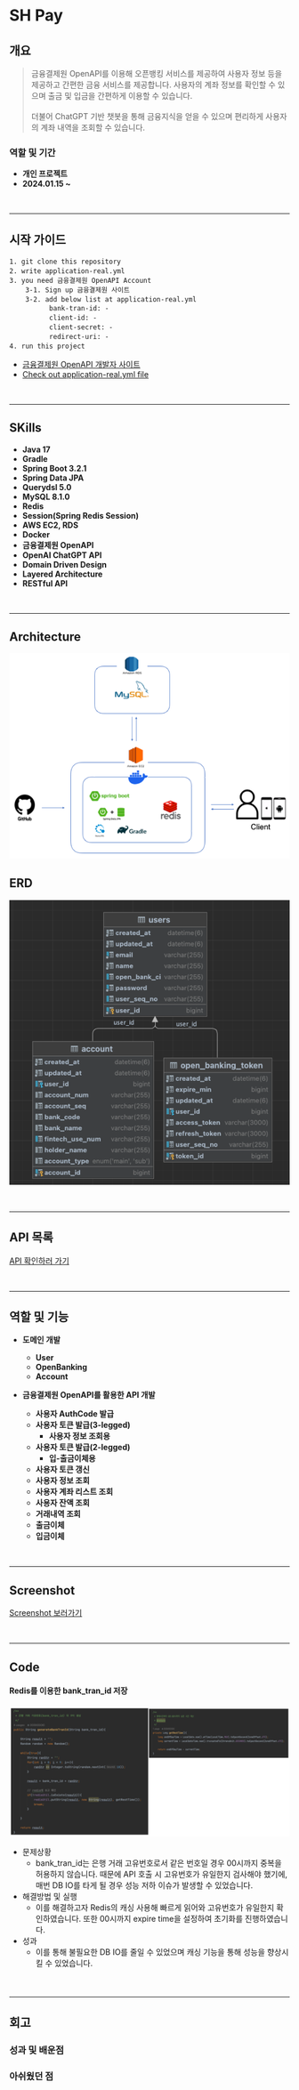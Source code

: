 # SH Pay

## 개요
> 금융결제원 OpenAPI를 이용해 오픈뱅킹 서비스를 제공하여 사용자 정보 등을 제공하고 간편한 금융 서비스를 제공합니다. 사용자의 계좌 정보를 확인할 수 있으며 출금 및 입금을 간편하게 이용할 수 있습니다.<br><br>
> 더불어 ChatGPT 기반 챗봇을 통해 금융지식을 얻을 수 있으며 편리하게 사용자의 계좌 내역을 조회할 수 있습니다.

### 역할 및 기간
- **개인 프로젝트**
- **2024.01.15 ~** 

<br>
<hr>

## 시작 가이드
```html
1. git clone this repository
2. write application-real.yml
3. you need 금융결제원 OpenAPI Account
    3-1. Sign up 금융결제원 사이트
    3-2. add below list at application-real.yml
          bank-tran-id: -
          client-id: -
          client-secret: -
          redirect-uri: -
4. run this project
```
- [금융결제원 OpenAPI 개발자 사이트](https://developers.kftc.or.kr/dev)
- [Check out application-real.yml file](https://github.com/OOOIOOOIO/SHPay/wiki/application%E2%80%90real.md)

<br>
<hr>

## SKills
- **Java 17**
- **Gradle**
- **Spring Boot 3.2.1**
- **Spring Data JPA**
- **Querydsl 5.0**
- **MySQL 8.1.0**
- **Redis**
- **Session(Spring Redis Session)**
- **AWS EC2, RDS**
- **Docker**
- **금융결제원 OpenAPI**
- **OpenAI ChatGPT API** 
- **Domain Driven Design**
- **Layered Architecture**
- **RESTful API**

<br>
<hr>

## Architecture

![img.png](img.png)

## ERD

![img_1.png](img_1.png)

<br>
<hr>

## API 목록
[API 확인하러 가기](https://github.com/OOOIOOOIO/SHPay/tree/main/src/main/java/http)

<br>
<hr>

## 역할 및 기능
- **도메인 개발**
  - **User**
  - **OpenBanking**
  - **Account**

- **금융결제원 OpenAPI를 활용한 API 개발**
  - **사용자 AuthCode 발급**
  - **사용자 토큰 발급(3-legged)**
    - **사용자 정보 조회용**
  - **사용자 토큰 발급(2-legged)**
    - **입-출금이체용**
  - **사용자 토큰 갱신**
  - **사용자 정보 조회**
  - **사용자 계좌 리스트 조회**
  - **사용자 잔액 조회**
  - **거래내역 조회**
  - **출금이체**
  - **입금이체**

<br>
<hr>

## Screenshot
[Screenshot 보러가기](https://github.com/OOOIOOOIO/SHPay/wiki/Screenshot.md)

<br>
<hr>

## Code

#### Redis를 이용한 bank_tran_id 저장

![img_2.png](img_2.png)
- 문제상황
  - bank_tran_id는 은행 거래 고유번호로서 같은 번호일 경우 00시까지 중복을 허용하지 않습니다. 때문에 API 호출 시 고유번호가 유일한지 검사해야 했기에, 매번 DB IO를 타게 될 경우 성능 저하 이슈가 발생할 수 있었습니다. 
- 해결방법 및 실행
  - 이를 해결하고자 Redis의 캐싱 사용해 빠르게 읽어와 고유번호가 유일한지 확인하였습니다. 또한 00시까지 expire time을 설정하여 초기화를 진행하였습니다.
- 성과
  - 이를 통해 불필요한 DB IO를 줄일 수 있었으며 캐싱 기능을 통해 성능을 향상시킬 수 있었습니다.

####

<br>
<hr>

## 회고


### 성과 및 배운점


### 아쉬웠던 점


[//]: # (# 회원가입, 로그인)

[//]: # (- Session 사용)

[//]: # (  - redis sesison 사용)

[//]: # (  - custom resolver를 통해 session 정보 파싱)

[//]: # ()
[//]: # (# 오픈뱅킹)

[//]: # (- DB에 정보 저장)

[//]: # (  - 계좌 정보)

[//]: # (  - 유저 정보)

[//]: # (- ApiClient 클래스를 만들어 모듈화)

[//]: # (  - resttemplate으로 외부 api와 통신)

